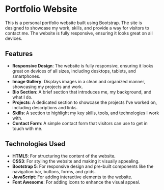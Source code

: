 # Portfolio Website

This is a personal portfolio website built using Bootstrap. The site is designed to showcase my work, skills, and provide a way for visitors to contact me. The website is fully responsive, ensuring it looks great on all devices.

## Features

- **Responsive Design**: The website is fully responsive, ensuring it looks great on devices of all sizes, including desktops, tablets, and smartphones.
- **Image Gallery**: Displays images in a clean and organized manner, showcasing my projects and work.
- **Bio Section**: A brief section that introduces me, my background, and what I do.
- **Projects**: A dedicated section to showcase the projects I’ve worked on, including descriptions and links.
- **Skills**: A section to highlight my key skills, tools, and technologies I work with.
- **Contact Form**: A simple contact form that visitors can use to get in touch with me.

## Technologies Used

- **HTML5**: For structuring the content of the website.
- **CSS3**: For styling the website and making it visually appealing.
- **Bootstrap 5**: For responsive design and pre-built components like the navigation bar, buttons, forms, and grids.
- **JavaScript**: For adding interactive elements to the website.
- **Font Awesome**: For adding icons to enhance the visual appeal.
